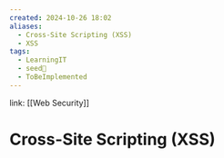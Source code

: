 ```yaml
---
created: 2024-10-26 18:02
aliases:
  - Cross-Site Scripting (XSS)
  - XSS
tags:
  - LearningIT
  - seed🌱
  - ToBeImplemented
---
```


link: [[Web Security]]

# Cross-Site Scripting (XSS)
